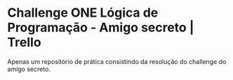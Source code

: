 # Challenge ONE Lógica de Programação - Amigo secreto | Trello

Apenas um repositório de prática consistindo da resolução do challenge do amigo secreto.
